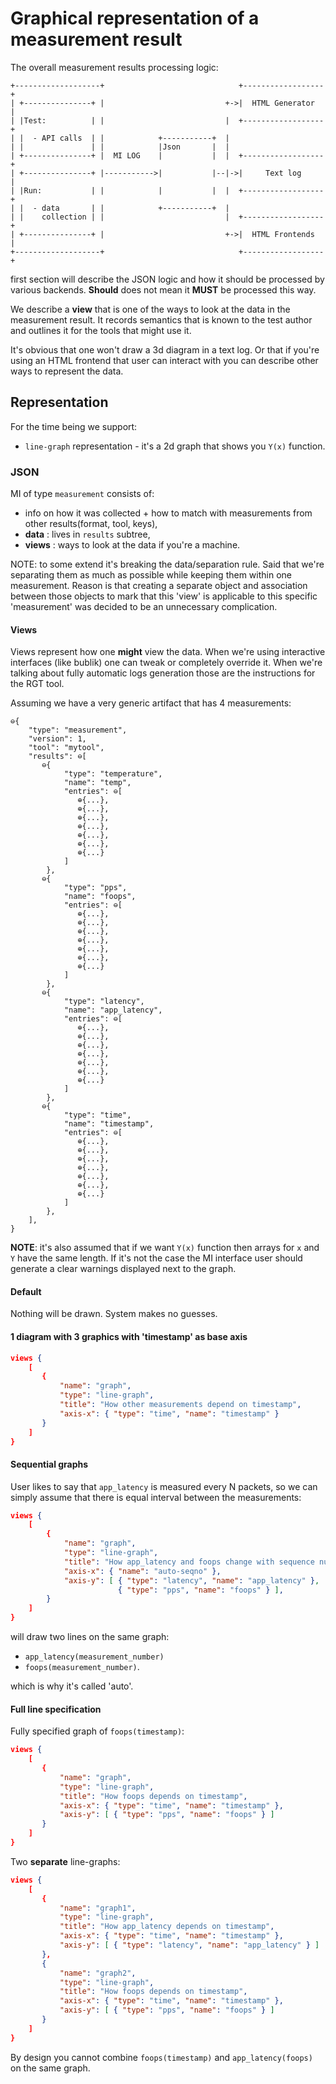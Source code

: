 Graphical representation of a measurement result
================================================

The overall measurement results processing logic:

```text
+-------------------+                              +------------------+
| +---------------+ |                           +->|  HTML Generator  |
| |Test:          | |                           |  +------------------+
| |  - API calls  | |            +-----------+  |
| |               | |            |Json       |  |
| +---------------+ |  MI LOG    |           |  |  +------------------+
| +---------------+ |----------->|           |--|->|     Text log     |
| |Run:           | |            |           |  |  +------------------+
| |  - data       | |            +-----------+  |
| |    collection | |                           |  +------------------+
| +---------------+ |                           +->|  HTML Frontends  |
+-------------------+                              +------------------+
```

first section will describe the JSON logic and how it should be processed by
various backends. **Should** does not mean it **MUST** be processed this way.

We describe a **view** that is one of the ways to look at the data in the
measurement result. It records semantics that is known to the test author and
outlines it for the tools that might use it.

It's obvious that one won't draw a 3d diagram in a text log. Or that if
you're using an HTML frontend that user can interact with you can describe
other ways to represent the data.

Representation
--------------

For the time being we support:

  * `line-graph` representation - it's a 2d graph that shows you `Y(x)`
    function.

### JSON ###

MI of type `measurement` consists of:

  * info on how it was collected + how to match with measurements from other
    results(format, tool, keys),
  * **data** : lives in `results` subtree,
  * **views** : ways to look at the data if you're a machine.

NOTE: to some extend it's breaking the data/separation rule. Said that
we're separating them as much as possible while keeping them within one
measurement. Reason is that creating a separate object and association
between those objects to mark that this 'view' is applicable to this specific
'measurement' was decided to be an unnecessary complication.

#### Views ####

Views represent how one **might** view the data. When we're using interactive
interfaces (like bublik) one can tweak or completely override it. When we're
talking about fully automatic logs generation those are the instructions for
the RGT tool.

Assuming we have a very generic artifact that has 4 measurements:

```
⊖{
    "type": "measurement",
    "version": 1,
    "tool": "mytool",
    "results": ⊖[
       ⊖{
            "type": "temperature",
            "name": "temp",
            "entries": ⊖[
               ⊕{...},
               ⊕{...},
               ⊕{...},
               ⊕{...},
               ⊕{...},
               ⊕{...},
               ⊕{...}
            ]
        },
       ⊖{
            "type": "pps",
            "name": "foops",
            "entries": ⊖[
               ⊕{...},
               ⊕{...},
               ⊕{...},
               ⊕{...},
               ⊕{...},
               ⊕{...},
               ⊕{...}
            ]
        },
       ⊖{
            "type": "latency",
            "name": "app_latency",
            "entries": ⊖[
               ⊕{...},
               ⊕{...},
               ⊕{...},
               ⊕{...},
               ⊕{...},
               ⊕{...},
               ⊕{...}
            ]
        },
       ⊖{
            "type": "time",
            "name": "timestamp",
            "entries": ⊖[
               ⊕{...},
               ⊕{...},
               ⊕{...},
               ⊕{...},
               ⊕{...},
               ⊕{...},
               ⊕{...}
            ]
        },
    ],
}
```

**NOTE**: it's also assumed that if we want `Y(x)` function then arrays for
`x` and `Y` have the same length. If it's not the case the MI interface user
should generate a clear warnings displayed next to the graph.

#### Default ####

Nothing will be drawn. System makes no guesses.

#### 1 diagram with 3 graphics with 'timestamp' as base axis ####

```json
views {
    [
       {
           "name": "graph",
           "type": "line-graph",
           "title": "How other measurements depend on timestamp",
           "axis-x": { "type": "time", "name": "timestamp" }
       }
    ]
}
```


#### Sequential graphs ####

User likes to say that `app_latency` is measured every N packets, so we can
simply assume that there is equal interval between the measurements:

```json
views {
    [
        {
            "name": "graph",
            "type": "line-graph",
            "title": "How app_latency and foops change with sequence number",
            "axis-x": { "name": "auto-seqno" },
            "axis-y": [ { "type": "latency", "name": "app_latency" },
                        { "type": "pps", "name": "foops" } ],
        }
    ]
}
```

will draw two lines on the same graph:

 * `app_latency(measurement_number)`
 * `foops(measurement_number)`.

which is why it's called 'auto'.

#### Full line specification ####

Fully specified graph of `foops(timestamp)`:

```json
views {
    [
       {
           "name": "graph",
           "type": "line-graph",
           "title": "How foops depends on timestamp",
           "axis-x": { "type": "time", "name": "timestamp" },
           "axis-y": [ { "type": "pps", "name": "foops" } ]
       }
    ]
}
```

Two **separate** line-graphs:

```json
views {
    [
       {
           "name": "graph1",
           "type": "line-graph",
           "title": "How app_latency depends on timestamp",
           "axis-x": { "type": "time", "name": "timestamp" },
           "axis-y": [ { "type": "latency", "name": "app_latency" } ]
       },
       {
           "name": "graph2",
           "type": "line-graph",
           "title": "How foops depends on timestamp",
           "axis-x": { "type": "time", "name": "timestamp" },
           "axis-y": [ { "type": "pps", "name": "foops" } ]
       }
    ]
}
```

By design you cannot combine `foops(timestamp)` and `app_latency(foops)` on
the same graph.
